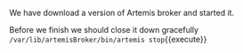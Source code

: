 We have download a version of Artemis broker and started it.

Before we finish we should close it down gracefully
``/var/lib/artemisBroker/bin/artemis stop``{{execute}}


